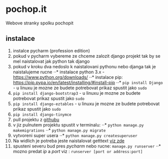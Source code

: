# pochop.it
Webove stranky spolku pochopit

## instalace
1. instalce pycharm (profession edition)
2. pokud v pycharm vybereme ze chceme zalozit django projekt tak by se mel naistalovat jak python tak django
3. pokud v kroku dva nedoslo k naistalovani pythonu nebo djanga tak je naistalujeme rucne
⋅⋅* instalace python 3.x - https://www.python.org/downloads/
⋅⋅* instalace pip: https://pip.pypa.io/en/latest/installing/#install-pip
⋅⋅* `pip install Django` - u linuxu je mozne ze budete potrebovat prikaz spustit jako `sudo`
4. `pip install django-bootstrap3` - u linuxu je mozne ze budete potrebovat prikaz spustit jako `sudo`
5. `pip install django-eztables` - u linuxu je mozne ze budete potrebovat prikaz spustit jako `sudo`
6. `pip install django-tinymce`
7. pull projektu z [githubu](https://github.com/Kozzi11/pochop.it) 
8. v jiz pulnutem projektu spustit v terminalu:
⋅⋅* `python manage.py makemigrations`
⋅⋅* `python manage.py migrate`
9. vytvoreni super usera
⋅⋅* `python manage.py createsuperuser`
10. Na widlich je potreba jeste naistalovat getttext [viz zde](htps://docs.djangoproject.com/en/1.7/topics/i18n/translation/#gettext-on-windows)
11. spusteni severu bud pres *pycharm* nebo rucne: `manage.py runserver`
⋅⋅* mozno predat *ip* a *port* viz : `runserver [port or address:port]`
